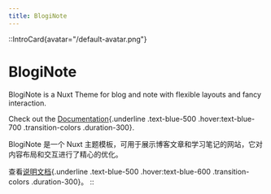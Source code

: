 ```yaml
---
title: BlogiNote
---
```


::IntroCard{avatar="/default-avatar.png"}
# BlogiNote

BlogiNote is a Nuxt Theme for blog and note with flexible layouts and fancy interaction.

Check out the [Documentation](https://documentation.bloginote.benbinbin.com/){.underline .text-blue-500 .hover:text-blue-700 .transition-colors .duration-300}.

BlogiNote 是一个 Nuxt 主题模板，可用于展示博客文章和学习笔记的网站，它对内容布局和交互进行了精心的优化。

查看[说明文档](https://documentation.bloginote.benbinbin.com/){.underline .text-blue-500 .hover:text-blue-600 .transition-colors .duration-300}。
::